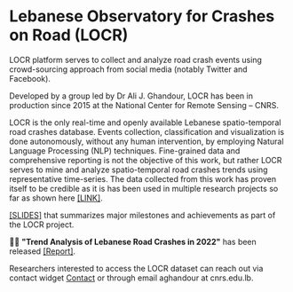 # Lebanese Observatory for Crashes on Road (LOCR)  

LOCR platform serves to collect and analyze road crash events using crowd-sourcing approach from social media (notably Twitter and Facebook).  

Developed by a group led by Dr Ali J. Ghandour, LOCR has been in production since 2015 at the National Center for Remote Sensing – CNRS.  

LOCR is the only real-time and openly available Lebanese spatio-temporal road crashes database. Events collection, classification and visualization is done autonomously, without any human intervention, by employing Natural Language Processing (NLP) techniques. Fine-grained data and comprehensive reporting is not the objective of this work, but rather LOCR serves to mine and analyze spatio-temporal road crashes trends using representative time-series. The data collected from this work has proven itself to be credible as it is has been used in multiple research projects so far as shown here [[LINK]](https://geogroup.ai/project/locr/).  

[[SLIDES]](https://geogroup.ai/project/locr/LOCR_latest.pdf) that summarizes major milestones and achievements as part of the LOCR project.

🎉🎉 <b>"Trend Analysis of Lebanese Road Crashes in 2022"</b> has been released [[Report]](https://geogroup.ai/project/locr/RoadCrashesReport2022.pdf).  

Researchers interested to access the LOCR dataset can reach out via contact widget [Contact](https://geogroup.ai/#contact) or through email aghandour at cnrs.edu.lb.
  

